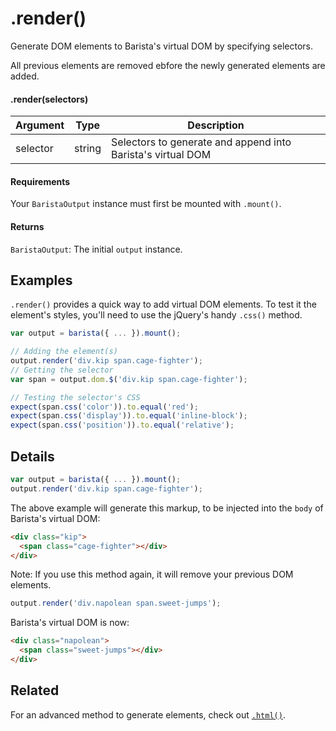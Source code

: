 # .render()

Generate DOM elements to Barista's virtual DOM by specifying selectors.

All previous elements are removed ebfore the newly generated elements are added.


#### .render(selectors)

| Argument | Type | Description |
| --- | --- | --- |
| selector | string | Selectors to generate and append into Barista's virtual DOM |


#### Requirements

Your `BaristaOutput` instance must first be mounted with `.mount()`.


#### Returns

`BaristaOutput`: The initial `output` instance.



## Examples

`.render()` provides a quick way to add virtual DOM elements. To test it the element's styles, you'll need to use the jQuery's handy `.css()` method.

```js
var output = barista({ ... }).mount();

// Adding the element(s)
output.render('div.kip span.cage-fighter');
// Getting the selector
var span = output.dom.$('div.kip span.cage-fighter');

// Testing the selector's CSS
expect(span.css('color')).to.equal('red');
expect(span.css('display')).to.equal('inline-block');
expect(span.css('position')).to.equal('relative');
```



## Details

```js
var output = barista({ ... }).mount();
output.render('div.kip span.cage-fighter');
```

The above example will generate this markup, to be injected into the `body` of Barista's virtual DOM:
```html
<div class="kip">
  <span class="cage-fighter"></div>
</div>
```

Note: If you use this method again, it will remove your previous DOM elements.

```js
output.render('div.napolean span.sweet-jumps');
```

Barista's virtual DOM is now:

```html
<div class="napolean">
  <span class="sweet-jumps"></div>
</div>
```



## Related

For an advanced method to generate elements, check out [`.html()`](html.md).
